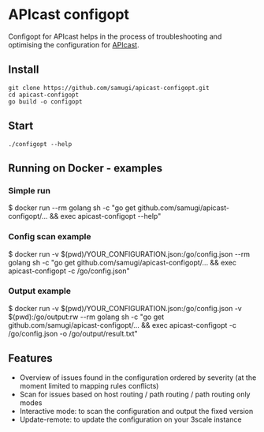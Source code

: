 # APIcast configopt
Configopt for APIcast helps in the process of troubleshooting and optimising the configuration for [APIcast](https://github.com/3scale/apicast).

## Install
```
git clone https://github.com/samugi/apicast-configopt.git
cd apicast-configopt
go build -o configopt
```

## Start
`./configopt --help`

## Running on Docker - examples
### Simple run
$ docker run --rm golang sh -c "go get github.com/samugi/apicast-configopt/... && exec apicast-configopt --help"

### Config scan example
$ docker run -v $(pwd)/YOUR_CONFIGURATION.json:/go/config.json --rm golang sh -c "go get github.com/samugi/apicast-configopt/... && exec apicast-configopt -c /go/config.json"

### Output example
$ docker run -v $(pwd)/YOUR_CONFIGURATION.json:/go/config.json -v $(pwd):/go/output:rw --rm golang sh -c "go get github.com/samugi/apicast-configopt/... && exec apicast-configopt -c /go/config.json -o /go/output/result.txt"


## Features
- Overview of issues found in the configuration ordered by severity (at the moment limited to mapping rules conflicts)
- Scan for issues based on host routing / path routing / path routing only modes
- Interactive mode: to scan the configuration and output the fixed version
- Update-remote: to update the configuration on your 3scale instance
